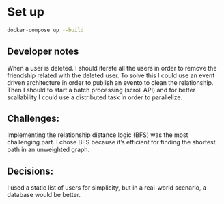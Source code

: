 # Set up
```bash
docker-compose up --build
```

## Developer notes
When a user is deleted. I should iterate all the users in order to remove the friendship related with the deleted user. To solve this I could use an event driven architecture in order to publish an evento to clean the relationship. Then I should to start a batch processing (scroll API) and for better scallability I could use a distributed task in order to parallelize.


## Challenges: 
Implementing the relationship distance logic (BFS) was the most challenging part. I chose BFS because it’s efficient for finding the shortest path in an unweighted graph.

## Decisions: 
I used a static list of users for simplicity, but in a real-world scenario, a database would be better.